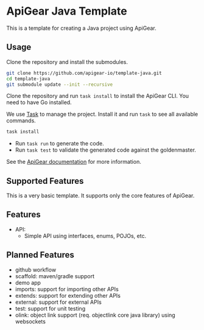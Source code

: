 # ApiGear Java Template

This is a template for creating a Java project using ApiGear.

## Usage

Clone the repository and install the submodules. 

```bash
git clone https://github.com/apigear-io/template-java.git
cd template-java
git submodule update --init --recursive
```

Clone the repository and run `task install` to install the ApiGear CLI. You need to have Go installed.

We use [Task](https://taskfile.dev/) to manage the project. Install it and run `task` to see all available commands.

```bash
task install
```

- Run `task run` to generate the code.
- Run `task test` to validate the generated code against the goldenmaster.


See the [ApiGear documentation](https://apigear.io/docs/intro) for more information.

## Supported Features

This is a very basic template. It supports only the core features of ApiGear.

## Features

- API:
    - Simple API using interfaces, enums, POJOs, etc.

## Planned Features

- github workflow
- scaffold: maven/gradle support
- demo app
- imports: support for importing other APIs 
- extends: support for extending other APIs
- external: support for external APIs
- test: support for unit testing
- olink: object link support (req. objectlink core java library) using websockets
